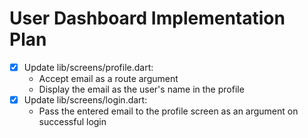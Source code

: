 # User Dashboard Implementation Plan

- [x] Update lib/screens/profile.dart:
  - Accept email as a route argument
  - Display the email as the user's name in the profile
- [x] Update lib/screens/login.dart:
  - Pass the entered email to the profile screen as an argument on successful login

